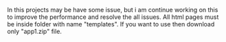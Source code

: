 In this projects may be have some issue, but i am continue working on this to improve the performance and resolve the all issues.
All html pages must be inside folder with name "templates".
If you want to use then download only "app1.zip" file. 
